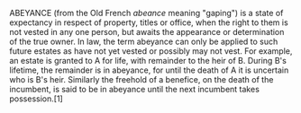 ABEYANCE (from the Old French _abeance_ meaning "gaping") is a state of expectancy in respect of property, titles or office, when the right to them is not vested in any one person, but awaits the appearance or determination of the true owner. In law, the term abeyance can only be applied to such future estates as have not yet vested or possibly may not vest. For example, an estate is granted to A for life, with remainder to the heir of B. During B's lifetime, the remainder is in abeyance, for until the death of A it is uncertain who is B's heir. Similarly the freehold of a benefice, on the death of the incumbent, is said to be in abeyance until the next incumbent takes possession.[1]
